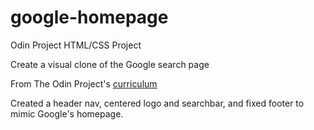 # google-homepage
Odin Project HTML/CSS Project

 Create a visual clone of the Google search page

 From The Odin Project's [curriculum](http://www.theodinproject.com/courses/web-development-101/lessons/html-css)

Created a header nav, centered logo and searchbar, and fixed footer to mimic Google's homepage.